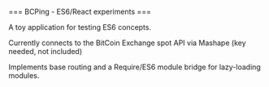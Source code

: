 === BCPing - ES6/React experiments ===

A toy application for testing ES6 concepts.

Currently connects to the BitCoin Exchange spot API via Mashape (key needed, not included)

Implements base routing and a Require/ES6 module bridge for lazy-loading modules.